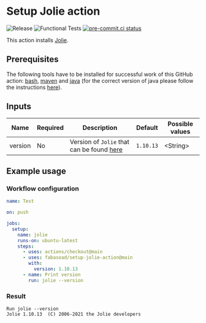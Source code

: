 # Setup Jolie action

![Release](https://img.shields.io/github/v/release/fabasoad/setup-jolie-action?include_prereleases)
![Functional Tests](https://github.com/fabasoad/setup-jolie-action/workflows/Functional%20Tests/badge.svg)
[![pre-commit.ci status](https://results.pre-commit.ci/badge/github/fabasoad/setup-jolie-action/main.svg)](https://results.pre-commit.ci/latest/github/fabasoad/setup-jolie-action/main)

This action installs [Jolie](https://www.jolie-lang.org).

## Prerequisites

The following tools have to be installed for successful work of this GitHub action:
[bash](https://www.gnu.org/software/bash), [maven](https://maven.apache.org/)
and [java](https://www.java.com) (for the correct version of java please follow
the instructions [here](https://www.jolie-lang.org/downloads.html)).

## Inputs

| Name    | Required | Description                                                                          | Default   | Possible values |
|---------|----------|--------------------------------------------------------------------------------------|-----------|-----------------|
| version | No       | Version of `Jolie` that can be found [here](https://github.com/jolie/jolie/releases) | `1.10.13` | &lt;String&gt;  |

## Example usage

### Workflow configuration

```yaml
name: Test

on: push

jobs:
  setup:
    name: jolie
    runs-on: ubuntu-latest
    steps:
      - uses: actions/checkout@main
      - uses: fabasoad/setup-jolie-action@main
        with:
          version: 1.10.13
      - name: Print version
        run: jolie --version
```

### Result

```shell
Run jolie --version
Jolie 1.10.13  (C) 2006-2021 the Jolie developers
```
